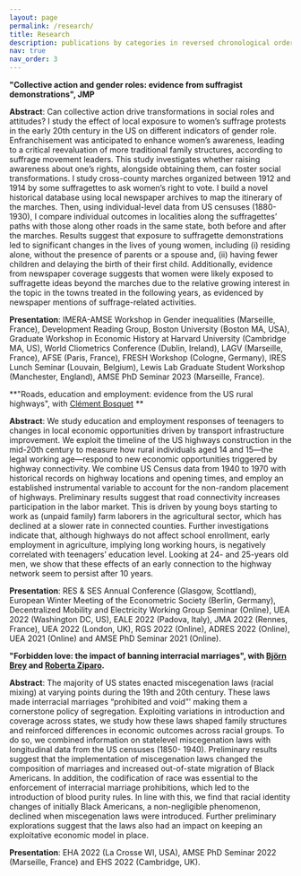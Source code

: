 ```yaml
---
layout: page
permalink: /research/
title: Research
description: publications by categories in reversed chronological order. generated by jekyll-scholar.
nav: true
nav_order: 3
---
```


**"Collective action and gender roles: evidence from suffragist demonstrations",  JMP**

**Abstract**: Can collective action drive transformations in social roles and attitudes? I study the effect of local exposure to women’s suffrage protests in the early 20th century in the US on different indicators of gender role. Enfranchisement was anticipated to enhance women’s awareness, leading to a critical reevaluation of more traditional family structures, according to suffrage movement leaders. This study investigates whether raising awareness about one’s rights, alongside obtaining them, can foster social transformations. I study cross-county marches organized between 1912 and 1914 by some suffragettes to ask women’s right to vote. I build a novel historical database using local newspaper archives to map the itinerary of the marches. Then, using individual-level data from US censuses (1880-1930), I compare individual outcomes in localities along the suffragettes’ paths with those along other roads in the same state, both before and after the marches. Results suggest that exposure to suffragette demonstrations led to significant changes in the lives of young women, including (i) residing alone, without
the presence of parents or a spouse and, (ii) having fewer children and delaying the birth of their first child. Additionally, evidence from newspaper coverage suggests that women were likely exposed to suffragette ideas beyond the marches due to the relative growing interest in the topic in the towns treated in the following years, as evidenced by newspaper mentions of suffrage-related activities.

**Presentation**: IMERA-AMSE Workshop in Gender inequalities (Marseille, France), Development Reading Group, Boston University (Boston MA, USA), Graduate Workshop in Economic History at Harvard University (Cambridge MA, US), World Cliometrics Conference (Dublin, Ireland), LAGV (Marseille, France), AFSE (Paris, France), FRESH Workshop (Cologne, Germany), IRES Lunch Seminar (Louvain, Belgium), Lewis Lab Graduate Student Workshop  (Manchester, England), AMSE PhD Seminar 2023 (Marseille, France).

**"Roads, education and employment: evidence from the US rural highways", with  <a href="https://sites.google.com/site/clementbosquet/" target="_blank">Clément Bosquet</a> **

**Abstract**: We study education and employment responses of teenagers to changes in local economic opportunities driven by transport infrastructure improvement. We
exploit the timeline of the US highways construction in the mid-20th century to measure how rural individuals aged 14 and 15—the legal working age—respond to new economic opportunities triggered by highway connectivity. We combine US Census data from 1940 to 1970 with historical records on highway locations and opening 
times, and employ an established instrumental variable to account for the non-random placement of highways. Preliminary results suggest that road connectivity increases participation in the labor market. This is driven by young boys starting to work as (unpaid family) farm laborers in the agricultural
sector, which has declined at a slower rate in connected counties. Further investigations indicate that, although highways do not affect school enrollment, early employment in agriculture, implying long working hours, is negatively correlated with teenagers’ education level. Looking at 24- and 25-years old men, we show that these effects of an early connection to the highway network seem to persist after 10 years.

**Presentation**: RES & SES Annual Conference (Glasgow, Scottland), European Winter Meeting of the Econometric Society (Berlin, Germany), Decentralized Mobility and Electricity Working Group Seminar (Online), UEA 2022 (Washington DC, US), EALE 2022 (Padova, Italy), JMA 2022 (Rennes, France), UEA 2022 (London, UK), RGS 2022 (Online),  ADRES 2022 (Online), UEA 2021 (Online) and AMSE PhD Seminar 2021  (Online).

**"Forbidden love: the impact of banning interracial marriages", with <a href="https://sites.google.com/view/bjoernbrey/home" target="_blank">Björn Brey</a> and <a href="https://sites.google.com/site/rziparo/" target="_blank">Roberta Ziparo</a>.**

**Abstract**: The majority of US states enacted miscegenation laws (racial mixing) at varying points during the 19th and 20th century. These laws made interracial
marriages “prohibited and void”’ making them a cornerstone policy of segregation. Exploiting variations in introduction and coverage across states, we study
how these laws shaped family structures and reinforced differences in economic outcomes across racial groups. To do so, we combined information on statelevel miscegenation laws with longitudinal data from the US censuses (1850- 1940). Preliminary results suggest that the implementation of miscegenation laws changed the composition of marriages and increased out-of-state migration of Black Americans. In addition, the codification of race was essential to the enforcement of interracial marriage prohibitions, which led to the introduction of blood purity rules. In line with this, we find that racial identity changes of initially Black Americans, a non-negligible phenomenon, declined when miscegenation laws were introduced. Further preliminary explorations suggest that the laws also had an impact on keeping an exploitative economic model in place.

**Presentation**: EHA 2022 (La Crosse WI, USA), AMSE PhD Seminar 2022 (Marseille, France) and EHS 2022  (Cambridge, UK).
